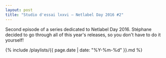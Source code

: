 ```yaml
---
layout: post
title: "Studio d'essai lxxvi – Netlabel Day 2016 #2"
---
```


Second episode of a series dedicated to Netlabel Day 2016. Stéphane decided to go through all of this year's releases, so you don't have to do it yourself!

{% include /playlists/{{ page.date | date: "%Y-%m-%d" }}.md %}